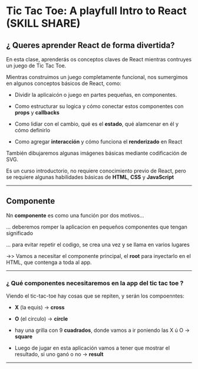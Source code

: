 # Tic Tac Toe: A playfull Intro to React (SKILL SHARE) 


## ¿ Queres aprender React de forma divertida?

En esta clase, aprenderás os conceptos claves de React mientras contruyes un juego de Tic Tac Toe.

Mientras construimos un juego completamente funcional, nos sumergimos en algunos conceptos básicos de React, como:

- Dividir la aplicaicón  o juego en partes pequeñas, en componentes.

- Como estructurar su logica y cómo conectar estos componentes con **props** y **callbacks**

- Como lidiar con el cambio, qué es el **estado**, qué alamcenar en él y cómo definirlo

- Como agregar **interacción** y cómo funciona el **renderizado** en React

También dibujaremos algunas imágenes básicas mediante codificación de SVG.

Es un curso introductorio, no requiere conocimiento previo de React, pero se requiere algunas habilidades básicas de **HTML**, **CSS** y **JavaScript**

---

## Componente



Nn **componente** es como una función por dos motivos...

... deberemos romper la aplicacion en pequeños componentes que tengan significado

... para evitar repetir el codigo, se crea una vez y se llama en varios lugares


->> Vamos a necesitar el componente principal, el **root** para inyectarlo en el HTML, que contenga a toda al app.

---

### ¿ Qué componentes necesitaremos en la app del tic tac toe ?

Viendo el tic-tac-toe hay cosas que se repiten, y serán los compoenntes:

- **X** (la equis) -> **cross**

- **O** (el circulo) -> **circle**

- hay una grilla con 9 **cuadrados**, donde vamos a ir poniendo las X ú O -> **square**

- Luego de jugar en esta aplicación vamos a tener que mostrar el resultado, si uno ganó o no -> **result**

---
